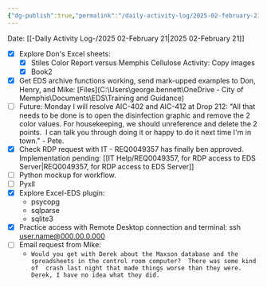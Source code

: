 ```yaml
---
{"dg-publish":true,"permalink":"/daily-activity-log/2025-02-february-21/","noteIcon":"","created":"2025-05-20T09:18:15.491-05:00"}
---
```


Date: [[-Daily Activity Log-/2025 02-February 21\|2025 02-February 21]]

- [x] Explore Don's Excel sheets:
	- [x] Stiles Color Report versus Memphis Cellulose Activity: Copy images
	- [x] Book2
- [x] Get EDS archive functions working, send mark-upped examples to Don, Henry, and Mike: [Files](C:\Users\george.bennett\OneDrive - City of Memphis\Documents\EDS\Training and Guidance)
- [ ] Future: Monday I will resolve AIC-402 and AIC-412 at Drop 212: "All that needs to be done is to open the disinfection graphic and remove the 2 color values. For housekeeping, we should unreference and delete the 2 points.  I can talk you through doing it or happy to do it next time I'm in town." - Pete.
- [x] Check RDP request with IT - REQ0049357 has finally ben approved. Implementation pending: [[IT Help/REQ0049357, for RDP access to EDS Server\|REQ0049357, for RDP access to EDS Server]]
- [ ] Python mockup for workflow.
- [ ] Pyxll
- [x] Explore Excel-EDS plugin:
	- psycopg
	- sqlparse
	- sqlite3
- [x] Practice access with Remote Desktop connection and terminal: ssh user.name@000.00.0.000
- [ ] Email request from Mike: 
	- ```Would you get with Derek about the Maxson database and the spreadsheets in the control room computer?  There was some kind of  crash last night that made things worse than they were. Derek, I have no idea what they did. ```